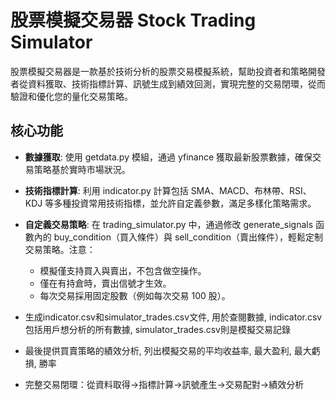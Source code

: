 # 股票模擬交易器 Stock Trading Simulator

股票模擬交易器是一款基於技術分析的股票交易模擬系統，幫助投資者和策略開發者從資料獲取、技術指標計算、訊號生成到績效回測，實現完整的交易閉環，從而驗證和優化您的量化交易策略。

## 核心功能

- **數據獲取**: 使用 getdata.py 模組，通過 yfinance 獲取最新股票數據，確保交易策略基於實時市場狀況。

- **技術指標計算**: 利用 indicator.py 計算包括 SMA、MACD、布林帶、RSI、KDJ 等多種投資常用技術指標，並允許自定義參數，滿足多樣化策略需求。

- **自定義交易策略**: 在 trading_simulator.py 中，通過修改 generate_signals 函數內的 buy_condition（買入條件）與 sell_condition（賣出條件），輕鬆定制交易策略。注意：
  - 模擬僅支持買入與賣出，不包含做空操作。
  - 僅在有持倉時，賣出信號才生效。
  - 每次交易採用固定股數（例如每次交易 100 股）。


- 生成indicator.csv和simulator_trades.csv文件, 用於查閱數據, indicator.csv包括用戶想分析的所有數據, simulator_trades.csv則是模擬交易記錄

- 最後提供買賣策略的績效分析, 列出模擬交易的平均收益率, 最大盈利, 最大虧損, 勝率

- 完整交易閉環：從資料取得→指標計算→訊號產生→交易配對→績效分析
